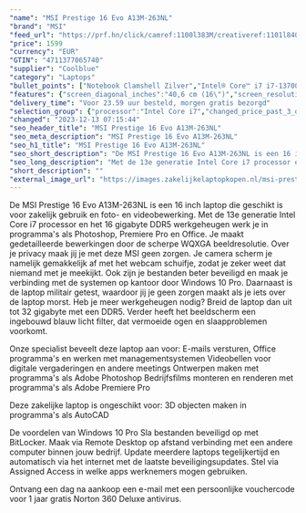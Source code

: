 ```yaml
---
"name": "MSI Prestige 16 Evo A13M-263NL"
"brand": "MSI"
"feed_url": "https://prf.hn/click/camref:1100l383M/creativeref:1101l84031/destination:https%3A%2F%2Fwww.coolblue.nl%2Fproduct%2F924183"
"price": 1599
"currency": "EUR"
"GTIN": "4711377065740"
"supplier": "Coolblue"
"category": "Laptops"
"bullet_points": ["Notebook Clamshell Zilver","Intel® Core™ i7 i7-13700H","40,6 cm (16\") Quad HD+ 2560 x 1600 Pixels 16:10","16 GB DDR5-SDRAM 4800 MHz","1 TB SSD","Intel Iris Xe Graphics","Wi-Fi 6E (802.11ax) Bluetooth 5.3","82 Wh 100 W","Windows 11 Pro"]
"features": {"screen_diagonal_inches":"40,6 cm (16\")","screen_resolution":"2560 x 1600 Pixels","processor_family":"Intel® Core™ i7","memory_size":"16 GB","memory_type":"DDR5-SDRAM","total_storage_space":"1 TB","operating_system":"Windows 11 Pro","battery_capacity":"82 Wh","width":"358 mm","depth":"258,6 mm","height":"16,9 mm","weight":"1,9 kg"}
"delivery_time": "Voor 23.59 uur besteld, morgen gratis bezorgd"
"selection_group": {"processor":"Intel Core i7","changed_price_past_3_days":false,"product_family":"Prestige"}
"changed": "2023-12-13 07:15:44"
"seo_header_title": "MSI Prestige 16 Evo A13M-263NL"
"seo_meta_description": "MSI Prestige 16 Evo A13M-263NL"
"seo_h1_title": "MSI Prestige 16 Evo A13M-263NL"
"seo_short_description": "De MSI Prestige 16 Evo A13M-263NL is een 16 inch laptop die geschikt is voor zakelijk gebruik en foto- en videobewerking."
"seo_long_description": "Met de 13e generatie Intel Core i7 processor en het 16 gigabyte DDR5 werkgeheugen werk je in programma's als Photoshop, Premiere Pro en Office. Je maakt gedetailleerde bewerkingen door de scherpe WQXGA beeldresolutie. Over je privacy maak jij je met deze MSI geen zorgen. Je camera scherm je namelijk gemakkelijk af met het webcam schuifje, zodat je zeker weet dat niemand met je meekijkt. Ook zijn je bestanden beter beveiligd en maak je verbinding met de systemen op kantoor door Windows 10 Pro. Daarnaast is de laptop militair getest, waardoor jij je geen zorgen maakt als je iets over de laptop morst. Heb je meer werkgeheugen nodig? Breid de laptop dan uit tot 32 gigabyte met een DDR5. Verder heeft het beeldscherm een ingebouwd blauw licht filter, dat vermoeide ogen en slaapproblemen voorkomt. \r\n\r\nOnze specialist beveelt deze laptop aan voor:\r\nE-mails versturen, Office programma's en werken met managementsystemen\r\nVideobellen voor digitale vergaderingen en andere meetings\r\nOntwerpen maken met programma's als Adobe Photoshop\r\nBedrijfsfilms monteren en renderen met programma's als Adobe Premiere Pro\r\n\r\n\r\nDeze zakelijke laptop is ongeschikt voor:\r\n3D objecten maken in programma's als AutoCAD \r\n\r\n\r\nDe voordelen van Windows 10 Pro\r\nSla bestanden beveiligd op met BitLocker. \r\nMaak via Remote Desktop op afstand verbinding met een andere computer binnen jouw bedrijf. \r\nUpdate meerdere laptops tegelijkertijd en automatisch via het internet met de laatste beveiligingsupdates. \r\nStel via Assigned Access in welke apps werknemers mogen gebruiken. \r\n\r\n \r\nOntvang een dag na aankoop een e-mail met een persoonlijke vouchercode voor 1 jaar gratis Norton 360 Deluxe antivirus."
"short_description": ""
"external_image_url": "https://images.zakelijkelaptopkopen.nl/msi-prestige-16-evo-a13m-263nl.webp"
---
```


De MSI Prestige 16 Evo A13M-263NL is een 16 inch laptop die geschikt is voor zakelijk gebruik en foto- en videobewerking. Met de 13e generatie Intel Core i7 processor en het 16 gigabyte DDR5 werkgeheugen werk je in programma's als Photoshop, Premiere Pro en Office. Je maakt gedetailleerde bewerkingen door de scherpe WQXGA beeldresolutie. Over je privacy maak jij je met deze MSI geen zorgen. Je camera scherm je namelijk gemakkelijk af met het webcam schuifje, zodat je zeker weet dat niemand met je meekijkt. Ook zijn je bestanden beter beveiligd en maak je verbinding met de systemen op kantoor door Windows 10 Pro. Daarnaast is de laptop militair getest, waardoor jij je geen zorgen maakt als je iets over de laptop morst. Heb je meer werkgeheugen nodig? Breid de laptop dan uit tot 32 gigabyte met een DDR5. Verder heeft het beeldscherm een ingebouwd blauw licht filter, dat vermoeide ogen en slaapproblemen voorkomt.

Onze specialist beveelt deze laptop aan voor:
E-mails versturen, Office programma's en werken met managementsystemen
Videobellen voor digitale vergaderingen en andere meetings
Ontwerpen maken met programma's als Adobe Photoshop
Bedrijfsfilms monteren en renderen met programma's als Adobe Premiere Pro


Deze zakelijke laptop is ongeschikt voor:
3D objecten maken in programma's als AutoCAD 


De voordelen van Windows 10 Pro
Sla bestanden beveiligd op met BitLocker.
Maak via Remote Desktop op afstand verbinding met een andere computer binnen jouw bedrijf.
Update meerdere laptops tegelijkertijd en automatisch via het internet met de laatste beveiligingsupdates.
Stel via Assigned Access in welke apps werknemers mogen gebruiken.

 
Ontvang een dag na aankoop een e-mail met een persoonlijke vouchercode voor 1 jaar gratis Norton 360 Deluxe antivirus.